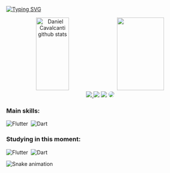 
[![Typing SVG](https://readme-typing-svg.herokuapp.com/?color=FFFFFF&size=35&center=true&vCenter=true&width=1000&lines=Be+Welcome;My+name+is+Daniel+Cavalcanti;I'm+26+years+old;I'm+from+Brazil;And+I+have+studying+Flutter+:%29)](https://git.io/typing-svg)

<div align="center">  
  <img width="42%" height="195px" src="https://github-readme-stats.vercel.app/api?username=dev-dancavalcanti&show_icons=true&count_private=true&hide_border=true&title_color=FFFFFF&icon_color=FFFFFF&text_color=FFFFFF&bg_color=0d1117" alt="Daniel Cavalcanti github stats" /> 
  <img width="50%" height="195px" src="https://github-readme-stats.vercel.app/api/top-langs/?username=dev-dancavalcanti&layout=compact&hide_border=true&title_color=FFFFFF&text_color=FFFFFF&bg_color=0d1117" />
</div>

<div align="center"> 
<a href="https://instagram.com/danielwiins" target="_blank"><img src="https://img.shields.io/badge/-Instagram-%23E4405F?style=for-the-badge&logo=instagram&logoColor=white"</a>
<a href="https://api.whatsapp.com/send?phone=5561999756973&text=Ola%20Daniel%2C%20tudo%20bem%3F%20Podemos%20conversa%3F") target="_blank"><img src="https://img.shields.io/badge/WhatsApp-00A500?style=for-the-badge&logo=whatsapp&logoColor=white" target="_blank"></a>
<a href = "mailto:dev.dancavalcanti@gmail.com"> <img src="https://img.shields.io/badge/-Gmail-%23333?style=for-the-badge&logo=gmail&logoColor=white" target="_blank"></a>
<a href="https://www.linkedin.com/in/daniel-lucas-cavalcanti/" target="_blank"><img src="https://img.shields.io/badge/-LinkedIn-%230077B5?style=for-the-badge&logo=linkedin&logoColor=white" style="border-radius: 30px" target="_blank"></a> 
 </div>

### Main skills:
![Flutter](https://img.shields.io/badge/-Flutter-0D1117?style=for-the-badge&logo=flutter&labelColor=0D1117)&nbsp;
![Dart](https://img.shields.io/badge/-Dart-0D1117?style=for-the-badge&logo=dart&labelColor=0D1117&textColor=0D1117)&nbsp;

### Studying in this moment:
![Flutter](https://img.shields.io/badge/-Flutter-0D1117?style=for-the-badge&logo=flutter&labelColor=0D1117)&nbsp;
![Dart](https://img.shields.io/badge/-Dart-0D1117?style=for-the-badge&logo=dart&labelColor=0D1117&textColor=0D1117)&nbsp;


![Snake animation](https://github.com/dev-dancavalcanti/dev-dancavalcanti/blob/output/github-contribution-grid-snake.svg)
